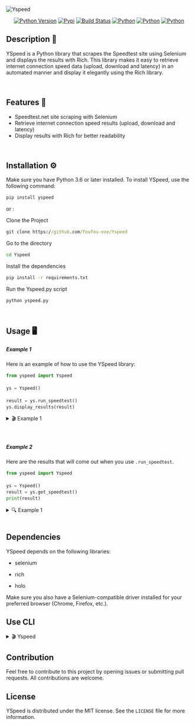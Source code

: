 <img src="https://socialify.git.ci/Foufou-exe/Yspeed/image?description=1&font=Jost&forks=1&issues=1&logo=https%3A%2F%2Fraw.githubusercontent.com%2FFoufou-exe%2FYspeed%2Fdev%2F.github%2Fimages%2Foffice.svg&name=1&owner=1&pattern=Solid&pulls=1&stargazers=1&theme=Dark" alt="Yspeed" />

<div align="center">

[![Python Version](https://img.shields.io/pypi/pyversions/yspeed)](https://github.com/Foufou-exe/Yspeed/releases)  [![Pypi](https://img.shields.io/pypi/v/yspeed)](https://pypi.org/project/yspeed) [![Build Status](https://app.travis-ci.com/Foufou-exe/Yspeed.svg?branch=main)](https://app.travis-ci.com/Foufou-exe/Yspeed) [![Python](https://img.shields.io/pypi/dm/Yspeed?label=Pypi%20Dowload&logo=Pypi)](https://pypi.org/project/yspeed) [![Python](https://img.shields.io/github/license/Foufou-exe/Yspeed)](https://github.com/Foufou-exe/Yspeed/blob/main/LICENSE) [![Python](https://img.shields.io/github/contributors/Foufou-exe/Yspeed?color=green)](https://github.com/Foufou-exe/Yspeed/graphs/contributors)

</div>

## Description 🌵

YSpeed is a Python library that scrapes the Speedtest site using Selenium and displays the results with Rich. This library makes it easy to retrieve internet connection speed data (upload, download and latency) in an automated manner and display it elegantly using the Rich library.

<br>

## Features 🎈

- Speedtest.net site scraping with Selenium
- Retrieve internet connection speed results (upload, download and latency)
- Display results with Rich for better readability

<br>

## Installation ⚙️


Make sure you have Python 3.6 or later installed. To install YSpeed, use the following command:

```python
pip install yspeed
```

or :

Clone the Project

```cmd
git clone https://github.com/Foufou-exe/Yspeed
```

Go to the directory

```cmd
cd Yspeed
```

Install the dependencies

```cmd
pip install -r requirements.txt
```

Run the Yspeed.py script

```cmd
python yspeed.py
```

<br>

## Usage 🖥️

##### Example 1


Here is an example of how to use the YSpeed library:

```python
from yspeed import Yspeed

ys = Yspeed()

result = ys.run_speedtest()
ys.display_results(result)
```

<details>  
  <summary> 🎬 Example 1</summary>

  ![Video](https://raw.githubusercontent.com/Foufou-exe/Yspeed/dev/.github/images/exemple.gif)
  
</details>

<br>
<br>

##### Example 2

Here are the results that will come out when you use `.run_speedtest`.

```python
from yspeed import Yspeed

ys = Yspeed()
result = ys.get_speedtest()
print(result)
```
<details>  
  <summary> 🔍 Example 1</summary>

  ![Video](https://raw.githubusercontent.com/Foufou-exe/Yspeed/dev/.github/images/exemple3.png)
  
</details>

<br>


## Dependencies

YSpeed depends on the following libraries:

- selenium
- rich

- holo

Make sure you also have a Selenium-compatible driver installed for your preferred browser (Chrome, Firefox, etc.).

## Use  CLI


<details>  
  <summary> 🎬 Yspeed </summary>

![Video](https://raw.githubusercontent.com/Foufou-exe/Yspeed/dev/.github/images/exemple2.gif)
  
</details>


## Contribution

Feel free to contribute to this project by opening issues or submitting pull requests. All contributions are welcome.

## License

YSpeed is distributed under the MIT license. See the ``LICENSE`` file for more information.
